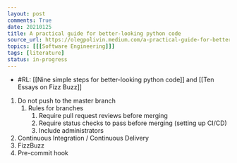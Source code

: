 ```yaml
---
layout: post
comments: True
date: 20210125
title: A practical guide for better-looking python code
source_url: https://olegpolivin.medium.com/a-practical-guide-for-better-looking-python-code-5a032508bb20
topics: [[[Software Engineering]]]
tags: [literature]
status: in-progress
---
```


-   #RL: [[Nine simple steps for better-looking python code]] and [[Ten Essays on Fizz Buzz]]

1. Do not push to the master branch
    1. Rules for branches
        1. Require pull request reviews before merging
        2. Require status checks to pass before merging (setting up CI/CD)
        3. Include administrators
2. Continuous Integration / Continuous Delivery
3. FizzBuzz
4. Pre-commit hook
